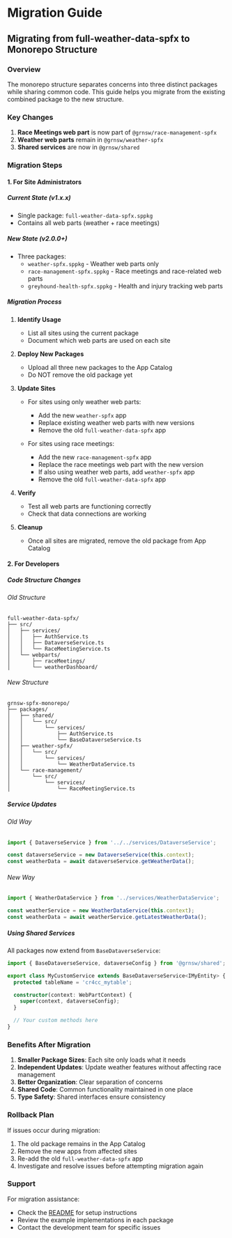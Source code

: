 # Migration Guide

## Migrating from full-weather-data-spfx to Monorepo Structure

### Overview

The monorepo structure separates concerns into three distinct packages while sharing common code. This guide helps you migrate from the existing combined package to the new structure.

### Key Changes

1. **Race Meetings web part** is now part of `@grnsw/race-management-spfx`
2. **Weather web parts** remain in `@grnsw/weather-spfx`
3. **Shared services** are now in `@grnsw/shared`

### Migration Steps

#### 1. For Site Administrators

##### Current State (v1.x.x)
- Single package: `full-weather-data-spfx.sppkg`
- Contains all web parts (weather + race meetings)

##### New State (v2.0.0+)
- Three packages:
  - `weather-spfx.sppkg` - Weather web parts only
  - `race-management-spfx.sppkg` - Race meetings and race-related web parts
  - `greyhound-health-spfx.sppkg` - Health and injury tracking web parts

##### Migration Process

1. **Identify Usage**
   - List all sites using the current package
   - Document which web parts are used on each site

2. **Deploy New Packages**
   - Upload all three new packages to the App Catalog
   - Do NOT remove the old package yet

3. **Update Sites**
   - For sites using only weather web parts:
     - Add the new `weather-spfx` app
     - Replace existing weather web parts with new versions
     - Remove the old `full-weather-data-spfx` app
   
   - For sites using race meetings:
     - Add the new `race-management-spfx` app
     - Replace the race meetings web part with the new version
     - If also using weather web parts, add `weather-spfx` app
     - Remove the old `full-weather-data-spfx` app

4. **Verify**
   - Test all web parts are functioning correctly
   - Check that data connections are working

5. **Cleanup**
   - Once all sites are migrated, remove the old package from App Catalog

#### 2. For Developers

##### Code Structure Changes

###### Old Structure
```
full-weather-data-spfx/
├── src/
│   ├── services/
│   │   ├── AuthService.ts
│   │   ├── DataverseService.ts
│   │   └── RaceMeetingService.ts
│   └── webparts/
│       ├── raceMeetings/
│       └── weatherDashboard/
```

###### New Structure
```
grnsw-spfx-monorepo/
├── packages/
│   ├── shared/
│   │   └── src/
│   │       └── services/
│   │           ├── AuthService.ts
│   │           └── BaseDataverseService.ts
│   ├── weather-spfx/
│   │   └── src/
│   │       └── services/
│   │           └── WeatherDataService.ts
│   └── race-management/
│       └── src/
│           └── services/
│               └── RaceMeetingService.ts
```

##### Service Updates

###### Old Way
```typescript
import { DataverseService } from '../../services/DataverseService';

const dataverseService = new DataverseService(this.context);
const weatherData = await dataverseService.getWeatherData();
```

###### New Way
```typescript
import { WeatherDataService } from '../services/WeatherDataService';

const weatherService = new WeatherDataService(this.context);
const weatherData = await weatherService.getLatestWeatherData();
```

##### Using Shared Services

All packages now extend from `BaseDataverseService`:

```typescript
import { BaseDataverseService, dataverseConfig } from '@grnsw/shared';

export class MyCustomService extends BaseDataverseService<IMyEntity> {
  protected tableName = 'cr4cc_mytable';

  constructor(context: WebPartContext) {
    super(context, dataverseConfig);
  }

  // Your custom methods here
}
```

### Benefits After Migration

1. **Smaller Package Sizes**: Each site only loads what it needs
2. **Independent Updates**: Update weather features without affecting race management
3. **Better Organization**: Clear separation of concerns
4. **Shared Code**: Common functionality maintained in one place
5. **Type Safety**: Shared interfaces ensure consistency

### Rollback Plan

If issues occur during migration:

1. The old package remains in the App Catalog
2. Remove the new apps from affected sites
3. Re-add the old `full-weather-data-spfx` app
4. Investigate and resolve issues before attempting migration again

### Support

For migration assistance:
- Check the [README](./README.md) for setup instructions
- Review the example implementations in each package
- Contact the development team for specific issues